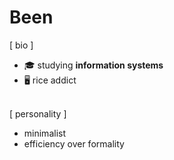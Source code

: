 # Been

[ bio ]
- 🎓  studying **information systems**
- 🖥️  rice addict<br><br>

[ personality ]
- minimalist
- efficiency over formality

